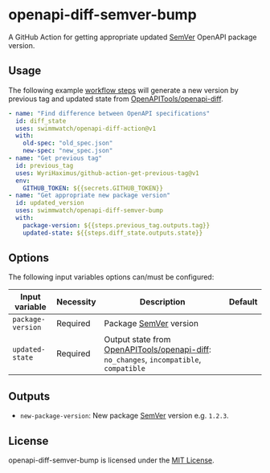 # openapi-diff-semver-bump
A GitHub Action for getting appropriate updated [SemVer](https://semver.org/) OpenAPI package version.

## Usage
The following example [workflow steps](https://help.github.com/en/actions/configuring-and-managing-workflows/configuring-a-workflow) will generate a new version by previous tag and updated state from [OpenAPITools/openapi-diff](https://github.com/OpenAPITools/openapi-diff).

```yml
- name: "Find difference between OpenAPI specifications"
  id: diff_state
  uses: swimmwatch/openapi-diff-action@v1
  with:
    old-spec: "old_spec.json"
    new-spec: "new_spec.json"
- name: "Get previous tag"
  id: previous_tag
  uses: WyriHaximus/github-action-get-previous-tag@v1
  env:
    GITHUB_TOKEN: ${{secrets.GITHUB_TOKEN}}
- name: "Get appropriate new package version"
  id: updated_version
  uses: swimmwatch/openapi-diff-semver-bump
  with:
    package-version: ${{steps.previous_tag.outputs.tag}}
    updated-state: ${{steps.diff_state.outputs.state}}
```

## Options
The following input variables options can/must be configured:

|Input variable|Necessity|Description|Default|
|----|----|----|----|
|`package-version`|Required|Package [SemVer](https://semver.org/) version||
|`updated-state`|Required|Output state from [OpenAPITools/openapi-diff](https://github.com/OpenAPITools/openapi-diff): `no_changes`, `incompatible`, `compatible`||

## Outputs
- `new-package-version`: New package [SemVer](https://semver.org/) version e.g. `1.2.3`.

## License
openapi-diff-semver-bump is licensed under the [MIT License](LICENSE).